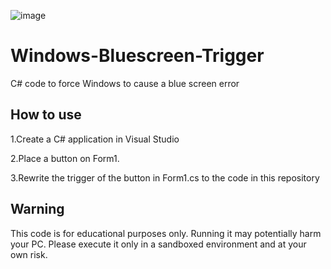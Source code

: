 ![image](https://upload.wikimedia.org/wikipedia/commons/thumb/5/56/Bsodwindows10.png/750px-Bsodwindows10.png)


# Windows-Bluescreen-Trigger

C# code to force Windows to cause a blue screen error

## How to use

1.Create a C# application in Visual Studio

2.Place a button on Form1.

3.Rewrite the trigger of the button in Form1.cs to the code in this repository

## Warning

This code is for educational purposes only. Running it may potentially harm your PC. Please execute it only in a sandboxed environment and at your own risk.
